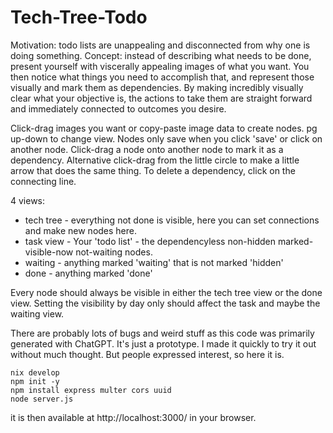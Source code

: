 # Tech-Tree-Todo
Motivation: todo lists are unappealing and disconnected from why one is doing something.
Concept: instead of describing what needs to be done, present yourself with viscerally appealing images of what you want. You then notice what things you need to accomplish that, and represent those visually and mark them as dependencies. By making incredibly visually clear what your objective is, the actions to take them are straight forward and immediately connected to outcomes you desire. 

Click-drag images you want or copy-paste image data to create nodes.
pg up-down to change view.
Nodes only save when you click 'save' or click on another node.
Click-drag a node onto another node to mark it as a dependency. Alternative click-drag from the little circle to make a little arrow that does the same thing.
To delete a dependency, click on the connecting line.

4 views:
* tech tree - everything not done is visible, here you can set connections and make new nodes here.
* task view - Your 'todo list' - the dependencyless non-hidden marked-visible-now not-waiting nodes. 
* waiting - anything marked 'waiting' that is not marked 'hidden'
* done - anything marked 'done' 

Every node should always be visible in either the tech tree view or the done view.
Setting the visibility by day only should affect the task and maybe the waiting view. 


There are probably lots of bugs and weird stuff as this code was primarily generated with ChatGPT. It's just a prototype. I made it quickly to try it out without much thought.
But people expressed interest, so here it is.

```
nix develop
npm init -y
npm install express multer cors uuid
node server.js
```
it is then available at http://localhost:3000/ in your browser.
